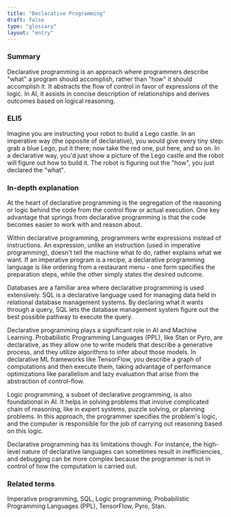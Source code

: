 ```yaml
---
title: "Declarative Programming"
draft: false
type: "glossary"
layout: "entry"
---
```


### Summary
Declarative programming is an approach where programmers describe "what" a program should accomplish, rather than "how" it should accomplish it. It abstracts the flow of control in favor of expressions of the logic. In AI, it assists in concise description of relationships and derives outcomes based on logical reasoning.

### ELI5
Imagine you are instructing your robot to build a Lego castle. In an imperative way (the opposite of declarative), you would give every tiny step: grab a blue Lego, put it there; now take the red one, put here, and so on. In a declarative way, you'd just show a picture of the Lego castle and the robot will figure out how to build it. The robot is figuring out the "how", you just declared the "what". 

### In-depth explanation
At the heart of declarative programming is the segregation of the reasoning or logic behind the code from the control flow or actual execution. One key advantage that springs from declarative programming is that the code becomes easier to work with and reason about. 

Within declarative programming, programmers write expressions instead of instructions. An expression, unlike an instruction (used in imperative programming), doesn't tell the machine what to do, rather explains what we want. If an imperative program is a recipe, a declarative programming language is like ordering from a restaurant menu - one form specifies the preparation steps, while the other simply states the desired outcome.

Databases are a familiar area where declarative programming is used extensively. SQL is a declarative language used for managing data held in relational database management systems. By declaring what it wants through a query, SQL lets the database management system figure out the best possible pathway to execute the query.

Declarative programming plays a significant role in AI and Machine Learning. Probabilistic Programming Languages (PPL), like Stan or Pyro, are declarative, as they allow one to write models that describe a generative process, and they utilize algorithms to infer about those models. In declarative ML frameworks like TensorFlow, you describe a graph of computations and then execute them, taking advantage of performance optimizations like parallelism and lazy evaluation that arise from the abstraction of control-flow.

Logic programming, a subset of declarative programming, is also foundational in AI. It helps in solving problems that involve complicated chain of reasoning, like in expert systems, puzzle solving, or planning problems. In this approach, the programmer specifies the problem's logic, and the computer is responsible for the job of carrying out reasoning based on this logic.

Declarative programming has its limitations though. For instance, the high-level nature of declarative languages can sometimes result in inefficiencies, and debugging can be more complex because the programmer is not in control of how the computation is carried out.

### Related terms
Imperative programming, SQL, Logic programming, Probabilistic Programming Languages (PPL), TensorFlow, Pyro, Stan.

